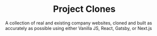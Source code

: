 <p align="center">
  <a href="">
    <img alt="" src="" />
  </a>
</p>
<h1 align="center">
  Project Clones
</h1>

A collection of real and existing company websites, cloned and built as accurately as possible using either Vanilla JS, React, Gatsby, or Next.js